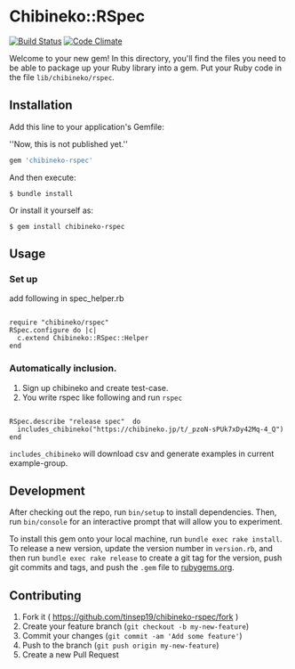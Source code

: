 # Chibineko::RSpec

[![Build Status](https://travis-ci.org/tinsep19/chibineko-rspec.svg?branch=master)](https://travis-ci.org/tinsep19/chibineko-rspec)
[![Code Climate](https://codeclimate.com/github/tinsep19/chibineko-rspec/badges/gpa.svg)](https://codeclimate.com/github/tinsep19/chibineko-rspec)

Welcome to your new gem! In this directory, you'll find the files you need to be able to package up your Ruby library into a gem. Put your Ruby code in the file `lib/chibineko/rspec`.


## Installation

Add this line to your application's Gemfile:

''Now, this is not published yet.''


```ruby
gem 'chibineko-rspec'
```

And then execute:

    $ bundle install


Or install it yourself as:

    $ gem install chibineko-rspec

## Usage

### Set up

add following in spec_helper.rb

```

require "chibineko/rspec"
RSpec.configure do |c|
  c.extend Chibineko::RSpec::Helper
end

```

### Automatically inclusion.

1. Sign up chibineko and create test-case.
2. You write rspec like following and run `rspec`

```

RSpec.describe "release spec"  do
  includes_chibineko("https://chibineko.jp/t/_pzoN-sPUk7xDy42Mq-4_Q")
end

```


`includes_chibineko` will download csv and generate examples in current example-group.

## Development

After checking out the repo, run `bin/setup` to install dependencies. Then, run `bin/console` for an interactive prompt that will allow you to experiment.

To install this gem onto your local machine, run `bundle exec rake install`. To release a new version, update the version number in `version.rb`, and then run `bundle exec rake release` to create a git tag for the version, push git commits and tags, and push the `.gem` file to [rubygems.org](https://rubygems.org).

## Contributing

1. Fork it ( https://github.com/tinsep19/chibineko-rspec/fork )
2. Create your feature branch (`git checkout -b my-new-feature`)
3. Commit your changes (`git commit -am 'Add some feature'`)
4. Push to the branch (`git push origin my-new-feature`)
5. Create a new Pull Request
